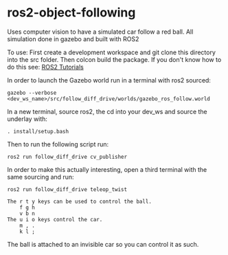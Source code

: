 
# ros2-object-following
Uses computer vision to have a simulated car follow a red ball. All simulation done in gazebo and built with ROS2

To use: First create a development workspace and git clone this directory into the src folder. Then colcon build the package.
If you don't know how to do this see:
[ROS2 Tutorials](https://docs.ros.org/en/foxy/Tutorials/Workspace/Creating-A-Workspace.html)


In order to launch the Gazebo world run in a terminal with ros2 sourced:
```
gazebo --verbose <dev_ws_name>/src/follow_diff_drive/worlds/gazebo_ros_follow.world
```
In a new terminal, source ros2, the cd into your dev_ws and source the underlay with:
```
. install/setup.bash
```

Then to run the following script run: 
```
ros2 run follow_diff_drive cv_publisher
```

In order to make this actually interesting, open a third terminal with the same sourcing and run:
```
ros2 run follow_diff_drive teleop_twist
```
```
The r t y keys can be used to control the ball. 
    f g h
    v b n 
The u i o keys control the car.
    m , . 
    k l ;                                                                      
```
The ball is attached to an invisible car so you can control it as such.
